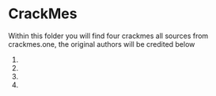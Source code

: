 # CrackMes

Within this folder you will find four crackmes all sources from crackmes.one, the original authors will be credited below

1.
2.
3.
4.

